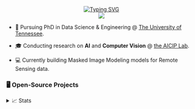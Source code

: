 <p align="center">
<a href="https://github.com/xkj0127">
    <img src="https://readme-typing-svg.demolab.com?font=Georgia&size=18&duration=2000&pause=100&multiline=true&width=500&height=80&lines=中国成都;本科+%7C+大学生+%7C+人工智能+工程师;AI+%7C+增强检索+%7C+知识图谱" alt="Typing SVG" />
</a>
<br/>


<a href="https://github.com/xkj0127">
    <img src="https://img.shields.io/badge/PyPi-drkostas-blue?style=flat-square&logo=pypi&logoColor=white">
</a>


<br/> 


</p>

* 📖 Pursuing PhD in Data Science & Engineering @ [The University of Tennessee](https://bredesencenter.utk.edu/the-data-science-and-engineering-phd/). 

* 🎓 Conducting research on **AI** and **Computer Vision** @ [the AICIP Lab](https://aicip.github.io/research.htm).

* 💻 Currently building Masked Image Modeling models for Remote Sensing data. 

### 🖥️ Open-Source Projects


<details>
<summary>📈 Stats</summary>
<br>
My Github Stats

![](http://github-profile-summary-cards.vercel.app/api/cards/profile-details?username=drkostas&theme=dracula) 
![](http://github-profile-summary-cards.vercel.app/api/cards/repos-per-language?username=drkostas&theme=dracula) 
![](http://github-profile-summary-cards.vercel.app/api/cards/most-commit-language?username=drkostas&theme=dracula)


<br>

</details>
